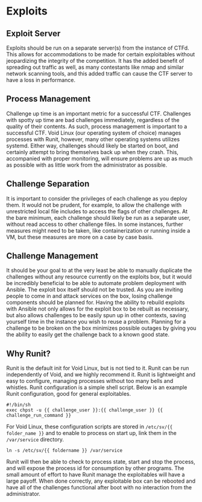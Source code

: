 # Exploits

## Exploit Server
Exploits should be run on a separate server(s) from the instance of CTFd. This allows for accommodations to be made for certain exploitables without jeopardizing the integrity of the competition. It has the added benefit of spreading out traffic as well, as many contestants like nmap and similar network scanning tools, and this added traffic can cause the CTF server to have a loss in performance.

## Process Management
Challenge up time is an important metric for a successful CTF. Challenges with spotty up time are bad challenges immediately, regardless of the quality of their contents. As such, process management is important to a successful CTF. Void Linux (our operating system of choice) manages processes with Runit, however, many other operating systems utilizes systemd. Either way, challenges should likely be started on boot, and certainly attempt to bring themselves back up when they crash. This, accompanied with proper monitoring, will ensure problems are up as much as possible with as little work from the administrator as possible.

## Challenge Separation
It is important to consider the privileges of each challenge as you deploy them. It would not be prudent, for example, to allow the challenge with unrestricted local file includes to access the flags of other challenges. At the bare minimum, each challenge should likely be run as a separate user, without read access to other challenge files. In some instances, further measures might need to be taken, like containerization or running inside a VM, but these measures are more on a case by case basis.

## Challenge Management
It should be your goal to at the very least be able to manually duplicate the challenges without any resource currently on the exploits box, but it would be incredibly beneficial to be able to automate problem deployment with Ansible. The exploit box itself should not be trusted. As you are inviting people to come in and attack services on the box, losing challenge components should be planned for. Having the ability to rebuild exploits with Ansible not only allows for the exploit box to be rebuilt as necessary, but also allows challenges to be easily spun up in other contexts, saving yourself time in the instance you wish to reuse a problem. Planning for a challenge to be broken on the box minimizes possible outages by giving you the ability to easily get the challenge back to a known good state.

## Why Runit?
Runit is the default init for Void Linux, but is not tied to it. Runit can be run independently of Void, and we highly recommend it. Runit is lightweight and easy to configure, managing processes without too many bells and whistles. Runit configuration is a simple shell script. Below is an example Runit configuration, good for general exploitables.

	#!/bin/sh
	exec chpst -u {{ challenge_user }}:{{ challenge_user }} {{ challenge_run_command }}

For Void Linux, these configuration scripts are stored in `/etc/sv/{{ folder_name }}` and to enable to process on start up, link them in the `/var/service` directory.

	ln -s /etc/sv/{{ foldername }} /var/service
	
Runit will then be able to check to process state, start and stop the process, and will expose the process id for consumption by other programs. The small amount of effort to have Runit manage the exploitables will have a large payoff. When done correctly, any exploitable box can be rebooted and have all of the challenges functional after boot with no interaction from the administrator. 
